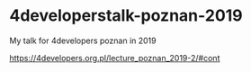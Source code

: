 # 4developerstalk-poznan-2019
My talk for 4developers poznan in 2019

https://4developers.org.pl/lecture_poznan_2019-2/#cont
